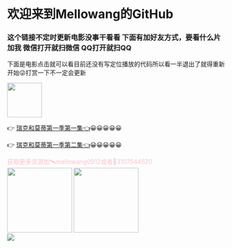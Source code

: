 # 欢迎来到Mellowang的GitHub 

### 这个链接不定时更新电影没事干看看 下面有加好友方式，要看什么片加我 微信打开就扫微信 QQ打开就扫QQ
下面是电影点击就可以看目前还没有写定位播放的代码所以看一半退出了就得重新开始😜打赏一下不一定会更新<br/>

 <img src="https://user-images.githubusercontent.com/73633146/157055958-2d3fa302-4446-4ba3-af05-68654f7bc633.png" while="99" height="80" >

👉 [瑞克和莫蒂第一季第一集👈](http://kitt0912.test.upcdn.net/%E7%91%9E%E5%85%8B%E5%92%8C%E8%8E%AB%E8%92%82.Rick.and.Morty.S01E01.mp4)😀😀😀😀😀

👉 [瑞克和莫蒂第一季第二集👈](http://kitt0912.test.upcdn.net/%E7%91%9E%E5%85%8B%E5%92%8C%E8%8E%AB%E8%92%82S01E02t.mp4)😀😀😀😀😀




 


<p style='color:pink'>获取更多资源加🛰️mellowang0912或者🐧3107544520<br/>
<img src="https://user-images.githubusercontent.com/73633146/156906094-86d999c0-58e4-405a-a724-4aaaeeb58b69.jpg" while="150" height="150"> <img src="https://user-images.githubusercontent.com/73633146/156906100-40e786ae-f74e-43a3-8c24-565b83fe588b.jpg" while="150" height="150"><br/>
<img src="https://user-images.githubusercontent.com/73633146/156897512-81d1654f-8503-411c-b795-d385edb8acf4.jpg" >
<mp3 src="http://kitt0912.test.upcdn.net/Marshmello%E3%80%81Slushii%20-%20Put%20Yo%20Hands%20Up.mp3">
